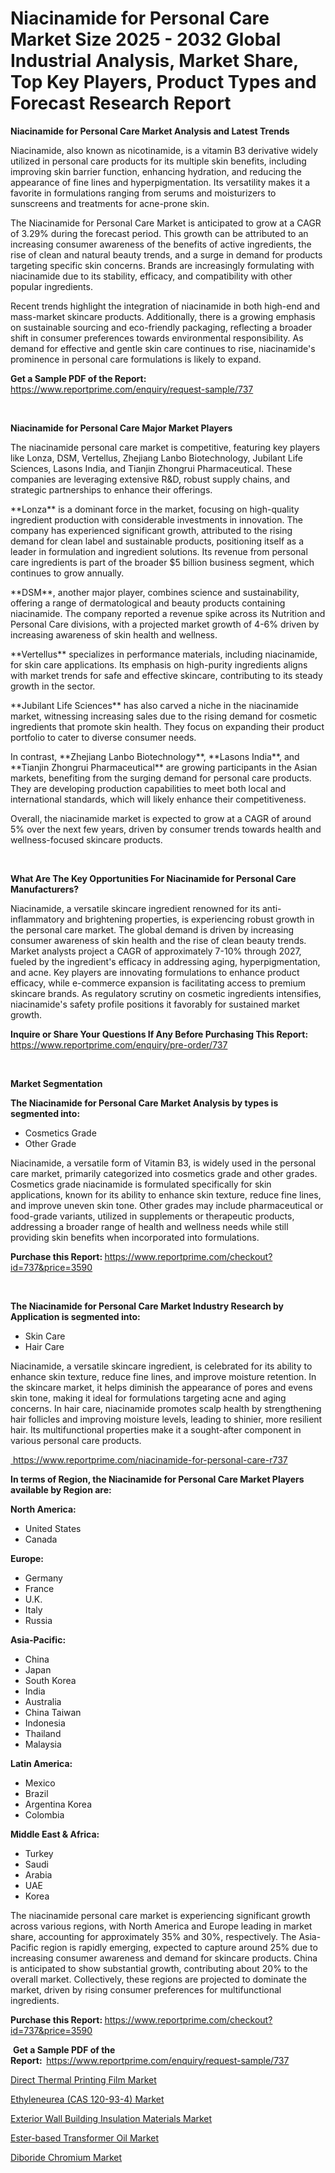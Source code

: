 <p><h1>Niacinamide for Personal Care Market Size 2025 - 2032 Global Industrial Analysis, Market Share, Top Key Players, Product Types and Forecast Research Report</h1></p><p><strong>Niacinamide for Personal Care Market Analysis and Latest Trends</strong></p>
<p><p>Niacinamide, also known as nicotinamide, is a vitamin B3 derivative widely utilized in personal care products for its multiple skin benefits, including improving skin barrier function, enhancing hydration, and reducing the appearance of fine lines and hyperpigmentation. Its versatility makes it a favorite in formulations ranging from serums and moisturizers to sunscreens and treatments for acne-prone skin.</p><p>The Niacinamide for Personal Care Market is anticipated to grow at a CAGR of 3.29% during the forecast period. This growth can be attributed to an increasing consumer awareness of the benefits of active ingredients, the rise of clean and natural beauty trends, and a surge in demand for products targeting specific skin concerns. Brands are increasingly formulating with niacinamide due to its stability, efficacy, and compatibility with other popular ingredients.</p><p>Recent trends highlight the integration of niacinamide in both high-end and mass-market skincare products. Additionally, there is a growing emphasis on sustainable sourcing and eco-friendly packaging, reflecting a broader shift in consumer preferences towards environmental responsibility. As demand for effective and gentle skin care continues to rise, niacinamide's prominence in personal care formulations is likely to expand.</p></p>
<p><strong>Get a Sample PDF of the Report:&nbsp;</strong> <a href="https://www.reportprime.com/enquiry/request-sample/737?utm_campaign=60&utm_medium=2&utm_source=Github&utm_content=ia&utm_term=18032025&utm_id=niacinamide-for-personal-care">https://www.reportprime.com/enquiry/request-sample/737</a></p>
<p>&nbsp;</p>
<p><strong>Niacinamide for Personal Care Major Market Players</strong></p>
<p><p>The niacinamide personal care market is competitive, featuring key players like Lonza, DSM, Vertellus, Zhejiang Lanbo Biotechnology, Jubilant Life Sciences, Lasons India, and Tianjin Zhongrui Pharmaceutical. These companies are leveraging extensive R&D, robust supply chains, and strategic partnerships to enhance their offerings.</p><p>**Lonza** is a dominant force in the market, focusing on high-quality ingredient production with considerable investments in innovation. The company has experienced significant growth, attributed to the rising demand for clean label and sustainable products, positioning itself as a leader in formulation and ingredient solutions. Its revenue from personal care ingredients is part of the broader $5 billion business segment, which continues to grow annually.</p><p>**DSM**, another major player, combines science and sustainability, offering a range of dermatological and beauty products containing niacinamide. The company reported a revenue spike across its Nutrition and Personal Care divisions, with a projected market growth of 4-6% driven by increasing awareness of skin health and wellness.</p><p>**Vertellus** specializes in performance materials, including niacinamide, for skin care applications. Its emphasis on high-purity ingredients aligns with market trends for safe and effective skincare, contributing to its steady growth in the sector.</p><p>**Jubilant Life Sciences** has also carved a niche in the niacinamide market, witnessing increasing sales due to the rising demand for cosmetic ingredients that promote skin health. They focus on expanding their product portfolio to cater to diverse consumer needs.</p><p>In contrast, **Zhejiang Lanbo Biotechnology**, **Lasons India**, and **Tianjin Zhongrui Pharmaceutical** are growing participants in the Asian markets, benefiting from the surging demand for personal care products. They are developing production capabilities to meet both local and international standards, which will likely enhance their competitiveness.</p><p>Overall, the niacinamide market is expected to grow at a CAGR of around 5% over the next few years, driven by consumer trends towards health and wellness-focused skincare products.</p></p>
<p>&nbsp;</p>
<p><strong>What Are The Key Opportunities For Niacinamide for Personal Care Manufacturers?</strong></p>
<p><p>Niacinamide, a versatile skincare ingredient renowned for its anti-inflammatory and brightening properties, is experiencing robust growth in the personal care market. The global demand is driven by increasing consumer awareness of skin health and the rise of clean beauty trends. Market analysts project a CAGR of approximately 7-10% through 2027, fueled by the ingredient's efficacy in addressing aging, hyperpigmentation, and acne. Key players are innovating formulations to enhance product efficacy, while e-commerce expansion is facilitating access to premium skincare brands. As regulatory scrutiny on cosmetic ingredients intensifies, niacinamide's safety profile positions it favorably for sustained market growth.</p></p>
<p><strong>Inquire or Share Your Questions If Any Before Purchasing This Report:</strong> <a href="https://www.reportprime.com/enquiry/pre-order/737?utm_campaign=60&utm_medium=2&utm_source=Github&utm_content=ia&utm_term=18032025&utm_id=niacinamide-for-personal-care">https://www.reportprime.com/enquiry/pre-order/737</a></p>
<p>&nbsp;</p>
<p><strong>Market Segmentation</strong></p>
<p><strong>The Niacinamide for Personal Care Market Analysis by types is segmented into:</strong></p>
<p><ul><li>Cosmetics Grade</li><li>Other Grade</li></ul></p>
<p><p>Niacinamide, a versatile form of Vitamin B3, is widely used in the personal care market, primarily categorized into cosmetics grade and other grades. Cosmetics grade niacinamide is formulated specifically for skin applications, known for its ability to enhance skin texture, reduce fine lines, and improve uneven skin tone. Other grades may include pharmaceutical or food-grade variants, utilized in supplements or therapeutic products, addressing a broader range of health and wellness needs while still providing skin benefits when incorporated into formulations.</p></p>
<p><strong>Purchase this Report:&nbsp;</strong><a href="https://www.reportprime.com/checkout?id=737&price=3590&utm_campaign=60&utm_medium=2&utm_source=Github&utm_content=ia&utm_term=18032025&utm_id=niacinamide-for-personal-care">https://www.reportprime.com/checkout?id=737&price=3590</a></p>
<p>&nbsp;</p>
<p><strong>The Niacinamide for Personal Care Market Industry Research by Application is segmented into:</strong></p>
<p><ul><li>Skin Care</li><li>Hair Care</li></ul></p>
<p><p>Niacinamide, a versatile skincare ingredient, is celebrated for its ability to enhance skin texture, reduce fine lines, and improve moisture retention. In the skincare market, it helps diminish the appearance of pores and evens skin tone, making it ideal for formulations targeting acne and aging concerns. In hair care, niacinamide promotes scalp health by strengthening hair follicles and improving moisture levels, leading to shinier, more resilient hair. Its multifunctional properties make it a sought-after component in various personal care products.</p></p>
<p><a href="https://www.reportprime.com/niacinamide-for-personal-care-r737?utm_campaign=60&utm_medium=2&utm_source=Github&utm_content=ia&utm_term=18032025&utm_id=niacinamide-for-personal-care">&nbsp;https://www.reportprime.com/niacinamide-for-personal-care-r737</a></p>
<p><strong>In terms of Region, the Niacinamide for Personal Care Market Players available by Region are:</strong></p>
<p>
    <p> <strong> North America: </strong>
        <ul>
            <li>United States</li>
            <li>Canada</li>
        </ul>
        </p> 
    <p> <strong> Europe: </strong>
        <ul>
            <li>Germany</li>
            <li>France</li>
            <li>U.K.</li>
            <li>Italy</li>
            <li>Russia</li>
        </ul>
        </p> 
    <p> <strong> Asia-Pacific: </strong>
        <ul>
            <li>China</li>
            <li>Japan</li>
            <li>South Korea</li>
            <li>India</li>
            <li>Australia</li>
            <li>China Taiwan</li>
            <li>Indonesia</li>
            <li>Thailand</li>
            <li>Malaysia</li>
        </ul>
        </p> 
    <p> <strong> Latin America: </strong>
        <ul>
            <li>Mexico</li>
            <li>Brazil</li>
            <li>Argentina Korea</li>
            <li>Colombia</li>
        </ul>
        </p> 
    <p> <strong> Middle East & Africa: </strong>
        <ul>
            <li>Turkey</li>
            <li>Saudi</li>
            <li>Arabia</li>
            <li>UAE</li>
            <li>Korea</li>
        </ul>
    </p>
    </p>
<p><p>The niacinamide personal care market is experiencing significant growth across various regions, with North America and Europe leading in market share, accounting for approximately 35% and 30%, respectively. The Asia-Pacific region is rapidly emerging, expected to capture around 25% due to increasing consumer awareness and demand for skincare products. China is anticipated to show substantial growth, contributing about 20% to the overall market. Collectively, these regions are projected to dominate the market, driven by rising consumer preferences for multifunctional ingredients.</p></p>
<p><strong>Purchase this Report: </strong><a href="https://www.reportprime.com/checkout?id=737&price=3590&utm_campaign=60&utm_medium=2&utm_source=Github&utm_content=ia&utm_term=18032025&utm_id=niacinamide-for-personal-care">https://www.reportprime.com/checkout?id=737&price=3590</a></p>
<p>&nbsp;<strong>Get a Sample PDF of the Report:&nbsp;&nbsp;</strong><a href="https://www.reportprime.com/enquiry/request-sample/737?utm_campaign=60&utm_medium=2&utm_source=Github&utm_content=ia&utm_term=18032025&utm_id=niacinamide-for-personal-care">https://www.reportprime.com/enquiry/request-sample/737</a></p>
<p><strong></strong></p>
<p><p><a href="https://github.com/pllahoithana9/Market-Research-Report-List-1/blob/main/direct-thermal-printing-film-market.md?utm_campaign=60&utm_medium=2&utm_source=Github&utm_content=ia&utm_term=18032025&utm_id=niacinamide-for-personal-care">Direct Thermal Printing Film Market</a></p><p><a href="https://github.com/snakewaduddx/Market-Research-Report-List-1/blob/main/ethyleneurea-cas-120-93-4-market.md?utm_campaign=60&utm_medium=2&utm_source=Github&utm_content=ia&utm_term=18032025&utm_id=niacinamide-for-personal-care">Ethyleneurea (CAS 120-93-4) Market</a></p><p><a href="https://github.com/sakuniniray98/Market-Research-Report-List-1/blob/main/exterior-wall-building-insulation-materials-market.md?utm_campaign=60&utm_medium=2&utm_source=Github&utm_content=ia&utm_term=18032025&utm_id=niacinamide-for-personal-care">Exterior Wall Building Insulation Materials Market</a></p><p><a href="https://github.com/zeyddaddo4/Market-Research-Report-List-1/blob/main/ester-based-transformer-oil-market.md?utm_campaign=60&utm_medium=2&utm_source=Github&utm_content=ia&utm_term=18032025&utm_id=niacinamide-for-personal-care">Ester-based Transformer Oil Market</a></p><p><a href="https://github.com/houltngake/Market-Research-Report-List-1/blob/main/diboride-chromium-market.md?utm_campaign=60&utm_medium=2&utm_source=Github&utm_content=ia&utm_term=18032025&utm_id=niacinamide-for-personal-care">Diboride Chromium Market</a></p></p>